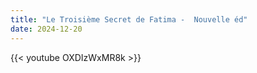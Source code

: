 ```yaml
---
title: "Le Troisième Secret de Fatima -  Nouvelle éd"
date: 2024-12-20
---
```


{{< youtube OXDIzWxMR8k >}}
